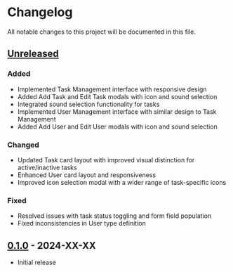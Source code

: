 # Changelog

All notable changes to this project will be documented in this file.

## [Unreleased]

### Added
- Implemented Task Management interface with responsive design
- Added Add Task and Edit Task modals with icon and sound selection
- Integrated sound selection functionality for tasks
- Implemented User Management interface with similar design to Task Management
- Added Add User and Edit User modals with icon and sound selection

### Changed
- Updated Task card layout with improved visual distinction for active/inactive tasks
- Enhanced User card layout and responsiveness
- Improved icon selection modal with a wider range of task-specific icons

### Fixed
- Resolved issues with task status toggling and form field population
- Fixed inconsistencies in User type definition

## [0.1.0] - 2024-XX-XX
- Initial release

[Unreleased]: https://github.com/yourusername/tascheged/compare/v0.1.0...HEAD
[0.1.0]: https://github.com/yourusername/tascheged/releases/tag/v0.1.0